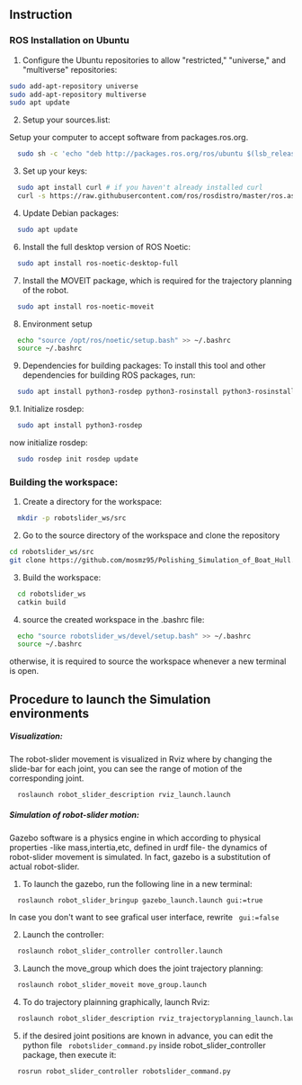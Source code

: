 ## Instruction

### ROS Installation on Ubuntu

 

1. Configure the Ubuntu repositories to allow "restricted," "universe," and "multiverse" repositories:  

```bash
sudo add-apt-repository universe
sudo add-apt-repository multiverse
sudo apt update
```
2. Setup your sources.list:  

Setup your computer to accept software from packages.ros.org.
```bash
  sudo sh -c 'echo "deb http://packages.ros.org/ros/ubuntu $(lsb_release -sc) main" > /etc/apt/sources.list.d/ros-latest.list'
```
3. Set up your keys:  

```bash
  sudo apt install curl # if you haven't already installed curl
  curl -s https://raw.githubusercontent.com/ros/rosdistro/master/ros.asc | sudo apt-key add -
  ```
4. Update Debian packages:  

```bash
  sudo apt update
```
6. Install the full desktop version of ROS Noetic:  

```bash
  sudo apt install ros-noetic-desktop-full
```
7. Install the MOVEIT package, which is required for the trajectory planning of the robot.

```bash
  sudo apt install ros-noetic-moveit
```
8. Environment setup
```bash
  echo "source /opt/ros/noetic/setup.bash" >> ~/.bashrc
  source ~/.bashrc
```
9. Dependencies for building packages:
To install this tool and other dependencies for building ROS packages, run:  

```bash
  sudo apt install python3-rosdep python3-rosinstall python3-rosinstall-generator python3-wstool build-essential
```
9.1. Initialize rosdep:   

```bash
  sudo apt install python3-rosdep
```      
now initialize rosdep:  

```bash
  sudo rosdep init rosdep update
```
### Building the workspace:
1. Create a directory for the workspace:

```bash
  mkdir -p robotslider_ws/src
```
2. Go to the source directory of the workspace and clone the repository

```bash
cd robotslider_ws/src   
git clone https://github.com/mosmz95/Polishing_Simulation_of_Boat_Hull.git
```
3. Build the workspace:

```bash 
  cd robotslider_ws
  catkin build
```
4. source the created workspace in the .bashrc file:

```bash
  echo "source robotslider_ws/devel/setup.bash" >> ~/.bashrc
  source ~/.bashrc
```

otherwise, it is required to source the workspace whenever a new terminal is open.



## Procedure to launch the Simulation environments

##### Visualization:  
The robot-slider movement is visualized in Rviz where by changing the slide-bar for each joint, you can see the range of motion of the corresponding joint.
```bash
  roslaunch robot_slider_description rviz_launch.launch 
```

##### Simulation of robot-slider motion: 

Gazebo software is a physics engine in which according to physical properties -like mass,intertia,etc, defined in urdf file- the dynamics of robot-slider movement is simulated. In fact, gazebo is a substitution of actual robot-slider. 

1. To launch the gazebo, run the following line in a new terminal:

```bash
  roslaunch robot_slider_bringup gazebo_launch.launch gui:=true
```
  In case you don't want to see grafical user interface, rewrite ``` gui:=false```

2. Launch the controller:

```bash
  roslaunch robot_slider_controller controller.launch
```

3. Launch the move_group which does the joint trajectory planning:  

```bash 
  roslaunch robot_slider_moveit move_group.launch
```

4. To do trajectory plainning graphically, launch Rviz:

```bash 
  roslaunch robot_slider_description rviz_trajectoryplanning_launch.launch
```

5. if the desired joint positions are known in advance, you can edit the python file ``` robotslider_command.py``` inside robot_slider_controller package, then execute it:
```bash
  rosrun robot_slider_controller robotslider_command.py
```
